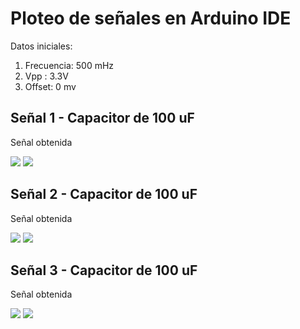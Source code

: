 # Ploteo de señales en Arduino IDE
Datos iniciales: 

1. Frecuencia: 500 mHz
2. Vpp : 3.3V
3. Offset: 0 mv

## Señal 1 - Capacitor de 100 uF
Señal obtenida 

<img src="Diseño\osciloscopio_1.jpg"/>

<img src="Diseño\osciloscopio_1.jpg">

## Señal 2 - Capacitor de 100 uF
Señal obtenida 

<img src="Diseño\osciloscopio_1.jpg">

<img src="Diseño\osciloscopio_1.jpg">

## Señal 3 - Capacitor de 100 uF
Señal obtenida 

<img src="Diseño\osciloscopio_1.jpg">

<img src="Diseño\osciloscopio_1.jpg">


